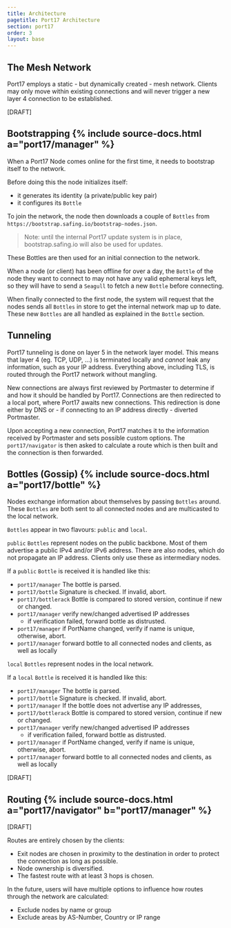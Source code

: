 ```yaml
---
title: Architecture
pagetitle: Port17 Architecture
section: port17
order: 3
layout: base
---
```


## The Mesh Network

Port17 employs a static - but dynamically created - mesh network. Clients may only move within existing connections and will never trigger a new layer 4 connection to be established.

[DRAFT]

## Bootstrapping {% include source-docs.html a="port17/manager" %}

When a Port17 Node comes online for the first time, it needs to bootstrap itself to the network.

Before doing this the node initializes itself:
- it generates its identity (a private/public key pair)
- it configures its `Bottle`

To join the network, the node then downloads a couple of `Bottles` from `https://bootstrap.safing.io/bootstrap-nodes.json`.

> Note: until the internal Port17 update system is in place, bootstrap.safing.io will also be used for updates.

These Bottles are then used for an initial connection to the network.

When a node (or client) has been offline for over a day, the `Bottle` of the node they want to connect to may not have any valid ephemeral keys left, so they will have to send a `Seagull` to fetch a new `Bottle` before connecting.

When finally connected to the first node, the system will request that the nodes sends all `Bottles` in store to get the internal network map up to date. These new `Bottles` are all handled as explained in the `Bottle` section.

## Tunneling

Port17 tunneling is done on layer 5 in the network layer model. This means that layer 4 (eg. TCP, UDP, ...) is terminated locally and _cannot_ leak any information, such as your IP address. Everything above, including TLS, is routed through the Port17 network without mangling.

New connections are always first reviewed by Portmaster to determine if and how it should be handled by Port17. Connections are then redirected to a local port, where Port17 awaits new connections. This redirection is done either by DNS or - if connecting to an IP address directly - diverted Portmaster.

Upon accepting a new connection, Port17 matches it to the information received by Portmaster and sets possible custom options. The `port17/navigator` is then asked to calculate a route which is then built and the connection is then forwarded.

## Bottles (Gossip) {% include source-docs.html a="port17/bottle" %}

Nodes exchange information about themselves by passing `Bottles` around. These `Bottles` are both sent to all connected nodes and are multicasted to the local network.

`Bottles` appear in two flavours: `public` and `local`.

`public` `Bottles` represent nodes on the public backbone. Most of them advertise a public IPv4 and/or IPv6 address. There are also nodes, which do not propagate an IP address. Clients only use these as intermediary nodes.

If a `public` `Bottle` is received it is handled like this:

- `port17/manager` The bottle is parsed.
- `port17/bottle` Signature is checked. If invalid, abort.
- `port17/bottlerack` Bottle is compared to stored version, continue if new or changed.
- `port17/manager` verify new/changed advertised IP addresses
  - if verification failed, forward bottle as distrusted.
- `port17/manager` if PortName changed, verify if name is unique, otherwise, abort.
- `port17/manager` forward bottle to all connected nodes and clients, as well as locally

`local` `Bottles` represent nodes in the local network.

If a `local` `Bottle` is received it is handled like this:

- `port17/manager` The bottle is parsed.
- `port17/bottle` Signature is checked. If invalid, abort.
- `port17/manager` If the bottle does not advertise any IP addresses,
- `port17/bottlerack` Bottle is compared to stored version, continue if new or changed.
- `port17/manager` verify new/changed advertised IP addresses
  - if verification failed, forward bottle as distrusted.
- `port17/manager` if PortName changed, verify if name is unique, otherwise, abort.
- `port17/manager` forward bottle to all connected nodes and clients, as well as locally

[DRAFT]

## Routing {% include source-docs.html a="port17/navigator" b="port17/manager" %}

[DRAFT]

Routes are entirely chosen by the clients:

- Exit nodes are chosen in proximity to the destination in order to protect the connection as long as possible.
- Node ownership is diversified.
- The fastest route with at least 3 hops is chosen.

In the future, users will have multiple options to influence how routes through the network are calculated:

- Exclude nodes by name or group
- Exclude areas by AS-Number, Country or IP range
